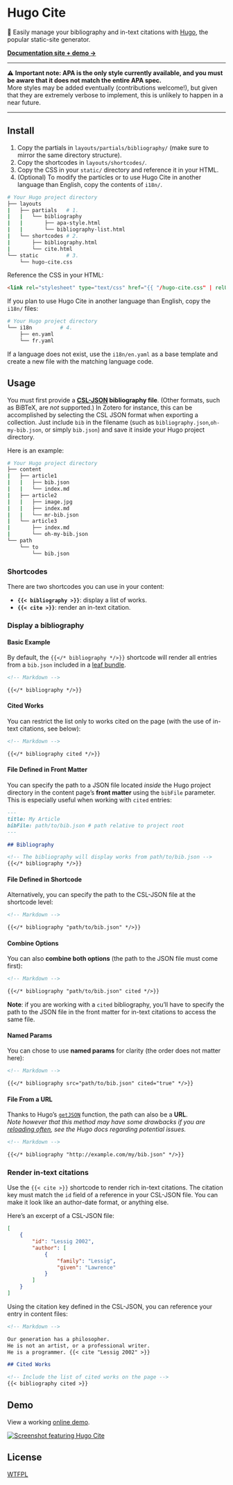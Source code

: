 # Hugo Cite

📝 Easily manage your bibliography and in-text citations with [Hugo](https://gohugo.io), the popular static-site generator.

[**Documentation site + demo &rarr;**](https://labs.loupbrun.ca/hugo-cite/)

---

⚠️ **Important note: APA is the only style currently available, and you must be aware that it does not match the entire APA spec.**  
More styles may be added eventually (contributions welcome!), but given that they are extremely verbose to implement, this is unlikely to happen in a near future.

---

## Install

1. Copy the partials in `layouts/partials/bibliography/` (make sure to mirror the same directory structure).
2. Copy the shortcodes in `layouts/shortcodes/`.
3. Copy the CSS in your `static/` directory and reference it in your HTML.
4. (Optional) To modify the particles or to use Hugo Cite in another language than English, copy the contents of `i18n/`.

```bash
# Your Hugo project directory
├── layouts
|   ├── partials   # 1.
|   |   └── bibliography
|   |       ├── apa-style.html
|   |       └── bibliography-list.html
|   └── shortcodes # 2.
|       ├── bibliography.html
|       └── cite.html
└── static         # 3.
    └── hugo-cite.css
```

Reference the CSS in your HTML:

```html
<link rel="stylesheet" type="text/css" href="{{ "/hugo-cite.css" | relURL }}" />
```

If you plan to use Hugo Cite in another language than English, copy the `i18n/` files:

```bash
# Your Hugo project directory
└── i18n         # 4.
    ├── en.yaml
    └── fr.yaml
```

If a language does not exist, use the `i18n/en.yaml` as a base template and create a new file with the matching language code.

## Usage

You must first provide a **[CSL-JSON](https://citeproc-js.readthedocs.io/en/latest/csl-json/markup.html) bibliography file**.
(Other formats, such as BiBTeX, are _not_ supported.)
In Zotero for instance, this can be accomplished by selecting the CSL JSON format when exporting a collection.
Just include `bib` in the filename (such as `bibliography.json`,`oh-my-bib.json`, or simply `bib.json`) and save it inside your Hugo project directory.

Here is an example:

```bash
# Your Hugo project directory
├── content
|   ├── article1
|   |   ├── bib.json
|   |   └── index.md
|   ├── article2
|   |   ├── image.jpg
|   |   ├── index.md
|   |   └── mr-bib.json
|   └── article3
|       ├── index.md
|       └── oh-my-bib.json
└── path
    └── to
        └── bib.json
```

### Shortcodes

There are two shortcodes you can use in your content:

- **`{{< bibliography >}}`**: display a list of works.
- **`{{< cite >}}`**: render an in-text citation.

### Display a bibliography

#### Basic Example

By default, the `{{</* bibliography */>}}` shortcode will render all entries from a `bib.json` included in a [leaf bundle](https://gohugo.io/content-management/page-bundles/#leaf-bundles). 

```markdown
<!-- Markdown -->

{{</* bibliography */>}}
```

#### Cited Works

You can restrict the list only to works cited on the page (with the use of in-text citations, see below):

```markdown
<!-- Markdown -->

{{</* bibliography cited */>}}
```

#### File Defined in Front Matter

You can specify the path to a JSON file located *inside* the Hugo project directory in the content page’s **front matter** using the `bibFile` parameter.
This is especially useful when working with `cited` entries:

```markdown
---
title: My Article
bibFile: path/to/bib.json # path relative to project root
---

## Bibliography

<!-- The bibliography will display works from path/to/bib.json -->
{{</* bibliography */>}}
```

#### File Defined in Shortcode

Alternatively, you can specify the path to the CSL-JSON file at the shortcode level:

```markdown
<!-- Markdown -->

{{</* bibliography "path/to/bib.json" */>}}
```

#### Combine Options

You can also **combine both options** (the path to the JSON file must come first):

```markdown
<!-- Markdown -->

{{</* bibliography "path/to/bib.json" cited */>}}
```

**Note**: if you are working with a `cited` bibliography, you’ll have to specify the path to the JSON file in the front matter for in-text citations to access the same file.

#### Named Params

You can chose to use **named params** for clarity (the order does not matter here):

```markdown
<!-- Markdown -->

{{</* bibliography src="path/to/bib.json" cited="true" */>}}
```

#### File From a URL

Thanks to Hugo’s [`getJSON`](https://gohugo.io/templates/data-templates/#data-driven-content) function, the path can also be a **URL**.  
*Note however that this method may have some drawbacks if you are [reloading often](https://gohugo.io/templates/data-templates/#livereload-with-data-files), see the Hugo docs regarding potential issues.*

```markdown
<!-- Markdown -->

{{</* bibliography "http://example.com/my/bib.json" */>}}
```

### Render in-text citations

Use the `{{< cite >}}` shortcode to render rich in-text citations.
The citation key must match the `id` field of a reference in your CSL-JSON file.
You can make it look like an author-date format, or anything else.

Here’s an excerpt of a CSL-JSON file:

```json
[
    {
        "id": "Lessig 2002",
        "author": [
            {
                "family": "Lessig",
                "given": "Lawrence"
            }
        ]
    }
]
```

Using the citation key defined in the CSL-JSON, you can reference your entry in content files:

```markdown
<!-- Markdown -->

Our generation has a philosopher.
He is not an artist, or a professional writer.
He is a programmer. {{< cite "Lessig 2002" >}}

## Cited Works

<!-- Include the list of cited works on the page -->
{{< bibliography cited >}}
```

## Demo

View a working [online demo](https://labs.loupbrun.ca/hugo-cite/demo/).

[![Screenshot featuring Hugo Cite](https://user-images.githubusercontent.com/9596476/79130193-88061600-7d74-11ea-9654-0dc8b3d5bd2d.png)](https://labs.loupbrun.ca/hugo-cite/demo/)

## License

[WTFPL](LICENSE)